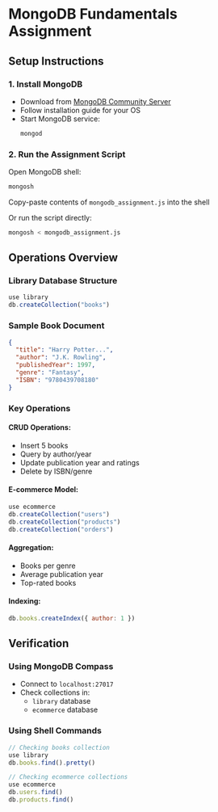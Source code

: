 # MongoDB Fundamentals Assignment

## Setup Instructions

### 1. Install MongoDB
- Download from [MongoDB Community Server](https://www.mongodb.com/try/download/community)
- Follow installation guide for your OS
- Start MongoDB service:
  ```bash
  mongod
  ```

### 2. Run the Assignment Script

Open MongoDB shell:
```bash
mongosh
```

Copy-paste contents of `mongodb_assignment.js` into the shell

Or run the script directly:
```bash
mongosh < mongodb_assignment.js
```

## Operations Overview

### Library Database Structure
```javascript
use library
db.createCollection("books")
```

### Sample Book Document
```json
{
  "title": "Harry Potter...",
  "author": "J.K. Rowling",
  "publishedYear": 1997,
  "genre": "Fantasy",
  "ISBN": "9780439708180"
}
```

### Key Operations

#### CRUD Operations:
- Insert 5 books
- Query by author/year
- Update publication year and ratings
- Delete by ISBN/genre

#### E-commerce Model:
```javascript
use ecommerce
db.createCollection("users")
db.createCollection("products")
db.createCollection("orders")
```

#### Aggregation:
- Books per genre
- Average publication year
- Top-rated books

#### Indexing:
```javascript
db.books.createIndex({ author: 1 })
```

## Verification

### Using MongoDB Compass
- Connect to `localhost:27017`
- Check collections in:
  - `library` database
  - `ecommerce` database

### Using Shell Commands
```javascript
// Checking books collection
use library
db.books.find().pretty()

// Checking ecommerce collections
use ecommerce
db.users.find()
db.products.find()
